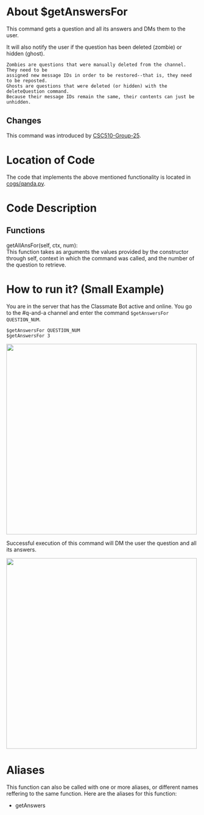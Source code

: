 # About $getAnswersFor

This command gets a question and all its answers and DMs them to the user.

It will also notify the user if the question has been deleted (zombie) or hidden (ghost). 

```
Zombies are questions that were manually deleted from the channel. They need to be
assigned new message IDs in order to be restored--that is, they need to be reposted.
Ghosts are questions that were deleted (or hidden) with the deleteQuestion command.
Because their message IDs remain the same, their contents can just be unhidden.
```

## Changes

This command was introduced by [CSC510-Group-25](https://github.com/CSC510-Group-25/ClassMateBot/).

# Location of Code
The code that implements the above mentioned functionality is located in [cogs/qanda.py](https://github.com/maddaicita/ClassMateBot-1.1/blob/main/cogs/qanda.py).

# Code Description
## Functions
getAllAnsFor(self, ctx, num): <br>
This function takes as arguments the values provided by the constructor through self, context in which the command was called, and the number of the question to retrieve.

# How to run it? (Small Example)
You are in the server that has the Classmate Bot active and online. You go to
the #q-and-a channel and enter the command `$getAnswersFor QUESTION_NUM`.

```
$getAnswersFor QUESTION_NUM
$getAnswersFor 3
```

<img src="https://github.com/maddaicita/ClassMateBot-1.1/blob/main/data/proj3media/getAnswersFor/answersfor1.png?raw=true" width="500">

Successful execution of this command will DM the user the question and all its answers.

<img src="https://github.com/maddaicita/ClassMateBot-1.1/blob/main/data/proj3media/getAnswersFor/answersfor2.png?raw=true" width="500">

# Aliases

This function can also be called with one or more aliases, or different names reffering to the same function. Here are the aliases for this function:

 - getAnswers
